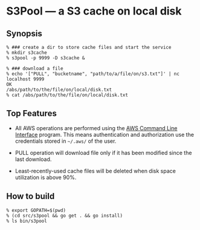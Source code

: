 # S3Pool &mdash; a S3 cache on local disk

## Synopsis

    % ### create a dir to store cache files and start the service
    % mkdir s3cache
    % s3pool -p 9999 -D s3cache &

    % ### download a file 
    % echo '["PULL", "bucketname", "path/to/a/file/on/s3.txt"]' | nc localhost 9999
    OK
    /abs/path/to/the/file/on/local/disk.txt
    % cat /abs/path/to/the/file/on/local/disk.txt
    

## Top Features

+ All AWS operations are performed using the [AWS Command Line
Interface](https://aws.amazon.com/cli/) program. This means
authentication and authorization use the credentials stored in
`~/.aws/` of the user.

+ PULL operation will download file only if it has been modified since
the last download. 

+ Least-recently-used cache files will be deleted when disk space
utilization is above 90%.

## How to build

    % export GOPATH=$(pwd)
    % (cd src/s3pool && go get . && go install)
    % ls bin/s3pool

